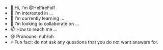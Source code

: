 - 👋 Hi, I’m @HelfireFolf
- 👀 I’m interested in ...
- 🌱 I’m currently learning ...
- 💞️ I’m looking to collaborate on ...
- 📫 How to reach me ...
- 😄 Pronouns: nuh/uh
- ⚡ Fun fact: do not ask any questions that you do not want answers for.

<!---
HelfireFolf/HelfireFolf is a ✨ special ✨ repository because its `README.md` (this file) appears on your GitHub profile.
You can click the Preview link to take a look at your changes.
--->
